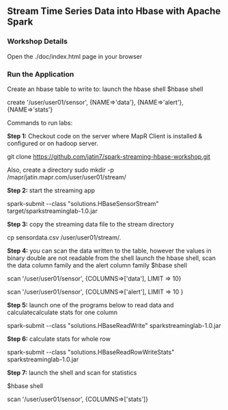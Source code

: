 ## Stream Time Series Data into Hbase with Apache Spark


### Workshop Details

Open the ./doc/index.html page in your browser


### Run the Application

Create an hbase table to write to:
launch the hbase shell
$hbase shell

create '/user/user01/sensor', {NAME=>'data'}, {NAME=>'alert'}, {NAME=>'stats'}

Commands to run labs:

**Step 1:** Checkout code on the server where MapR Client is installed & configured or on hadoop server. 

git clone https://github.com/jatin7/spark-streaming-hbase-workshop.git

Also, create a directory 
sudo mkdir -p /mapr/jatin.mapr.com/user/user01/stream/

**Step 2:** start the streaming app

spark-submit --class "solutions.HBaseSensorStream" target/sparkstreaminglab-1.0.jar

**Step 3:** copy the streaming data file to the stream directory

cp sensordata.csv  /user/user01/stream/.

**Step 4:** you can scan the data written to the table, however the values in binary double are not readable from the shell
launch the hbase shell,  scan the data column family and the alert column family 
$hbase shell

scan '/user/user01/sensor',  {COLUMNS=>['data'],  LIMIT => 10}

scan '/user/user01/sensor',  {COLUMNS=>['alert'],  LIMIT => 10 }


**Step 5:** launch one of the programs below to read data and calculatecalculate stats for one column

spark-submit --class "solutions.HBaseReadWrite" sparkstreaminglab-1.0.jar

**Step 6:** calculate stats for whole row

spark-submit --class "solutions.HBaseReadRowWriteStats" sparkstreaminglab-1.0.jar

**Step 7:** launch the shell and scan for statistics

$hbase shell

scan '/user/user01/sensor',  {COLUMNS=>['stats']}
